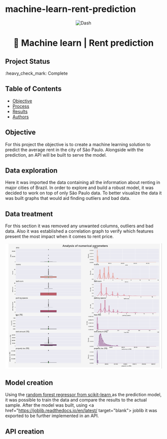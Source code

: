 # machine-learn-rent-prediction

<p align="center"><img src="https://cdn-icons-png.flaticon.com/512/2782/2782066.png" alt="Dash" width="25%" border="0"><br /></p>


<h1 align="center"> 🧮 Machine learn | Rent prediction </h1>

## Project Status
<p>:heavy_check_mark: Complete<p>

## Table of Contents 
- [Objective](#objective)
- [Process](#Process)
- [Results](#Results)
- [Authors](#Authors)

## Objective
For this project the objective is to create a machine learning solution to predict the average rent in the city of São Paulo. Alongside with the prediction, an API will be built to serve the model.

## Data exploration
Here it was imported the data containing all the information about renting in major cities of Brazil. In order to explore and build a robust model, it was decided to work on top of only São Paulo data. To better visualize the data it was built graphs that would aid finding outliers and bad data.

## Data treatment
For this section it was removed any unwanted columns, outliers and bad data. Also it was established a correlation graph to verify which features present the most impact when it comes to rent price.
<p align="center"><img src="images/graphs.PNG" alt="graphs" border="0"><br /></p>

## Model creation
Using the <a href="https://scikit-learn.org/stable/modules/generated/sklearn.ensemble.RandomForestRegressor.html" target="blank"> random forest regressor from scikit-learn </a> as the prediction model, it was possible to train the data and compare the results to the actual sample. After the model was built, using <a href="https://joblib.readthedocs.io/en/latest/ target="blank"> joblib </a> it was exported to be further implemented in an API.

## API creation


